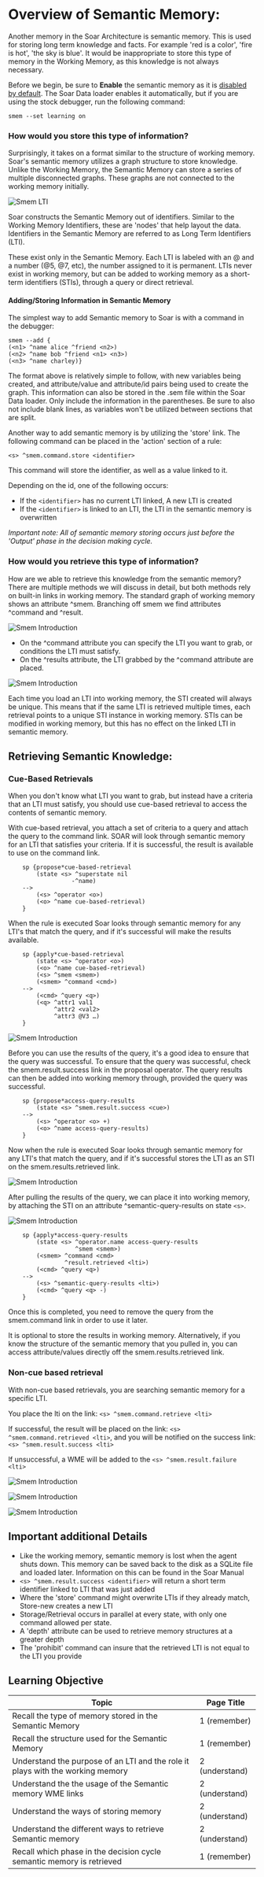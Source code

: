 # Overview of Semantic Memory:

Another memory in the Soar Architecture is semantic memory. This is used for storing long term knowledge and facts. For example 'red is a color', 'fire is hot', 'the sky is blue'. It would be inappropriate to store this type of memory in the Working Memory, as this knowledge is not always necessary.

Before we begin, be sure to **Enable** the semantic memory as it is <ins>disabled by default</ins>. The Soar Data loader enables it automatically, but if you are using the stock debugger, run the following command:

```
smem --set learning on
```


### How would you store this type of information? 

Surprisingly, it takes on a format similar to the structure of working memory. Soar's semantic memory utilizes a graph structure to store knowledge. Unlike the Working Memory, the Semantic Memory can store a series of multiple disconnected graphs. These graphs are not connected to the working memory initially. 

![Smem LTI](./images/smem0.png)

Soar constructs the Semantic Memory out of identifiers. Similar to the Working Memory Identifiers, these are 'nodes' that help layout the data. Identifiers in the Semantic Memory are referred to as Long Term Identifiers (LTI). 

These exist only in the Semantic Memory. Each LTI is labeled with an @ and a number (@5, @7, etc), the number assigned to it is permanent. LTIs never exist in working memory, but can be added to working memory as a short-term identifiers (STIs), through a query or direct retrieval. 

#### Adding/Storing Information in Semantic Memory

 The simplest way to add Semantic memory to Soar is with a command in the debugger:

```
smem --add {
(<n1> ^name alice ^friend <n2>)
(<n2> ^name bob ^friend <n1> <n3>)
(<n3> ^name charley)}
```

The format above is relatively simple to follow, with new variables being created, and attribute/value and attribute/id pairs being used to create the graph. This information can also be stored in the .sem file within the Soar Data loader. Only include the information in the parentheses. Be sure to also not include blank lines, as variables won't be utilized between sections that are split.

 Another way to add semantic memory is by utilizing the 'store' link. The following command can be placed in the 'action' section of a rule:

```
<s> ^smem.command.store <identifier>
```

This command will store the identifier, as well as a value linked to it.

Depending on the id, one of the following occurs:

* If the ```<identifier>``` has no current LTI linked, A new LTI is created
* If the ```<identifier>``` is linked to an LTI, the LTI in the semantic memory is overwritten

*Important note: All of semantic memory storing occurs just before the 'Output' phase in the decision making cycle.*


### How would you retrieve this type of information? 

How are we able to retrieve this knowledge from the semantic memory? There are multiple methods we will discuss in detail, but both methods rely on built-in links in working memory. The standard graph of working memory shows an attribute ^smem. Branching off smem we find attributes ^command and ^result.

![Smem Introduction](./images/shared-standard-working-memory.jpg)
	
- On the ^command attribute you can specify the LTI you want to grab, or conditions the LTI must satisfy. 
- On the ^results attribute, the LTI grabbed by the ^command attribute are placed. 

![Smem Introduction](./images/smem1.png)

Each time you load an LTI into working memory, the STI created will always be unique. This means that if the same LTI is retrieved multiple times, each retrieval points to a unique STI instance in working memory. STIs can be modified in working memory, but this has no effect on the linked LTI in semantic memory. 






## Retrieving Semantic Knowledge:

### Cue-Based Retrievals

When you don't know what LTI you want to grab, but instead have a criteria that an LTI must satisfy, you should use cue-based retrieval to access the contents of semantic memory. 

With cue-based retrieval, you attach a set of criteria to a query and attach the query to the command link. SOAR will look through semantic memory for an LTI that satisfies your criteria. If it is successful, the result is available to use on the command link. 

													         
	
		sp {propose*cue-based-retrieval                         
		    (state <s> ^superstate nil
		    		  -^name)
		-->
			(<s> ^operator <o>)
			(<o> ^name cue-based-retrieval)
		}	
		
When the rule is executed Soar looks through semantic memory for any LTI's that match the query, and if it's successful will make the results available. 

		sp {apply*cue-based-retrieval 
			(state <s> ^operator <o>)
			(<o> ^name cue-based-retrieval)
			(<s> ^smem <smem>)  
			(<smem> ^command <cmd>)                 	 
		-->												
			(<cmd> ^query <q>)                            	
			(<q> ^attr1 val1                               		
			     ^attr2 <val2>                               	 
			     ^attr3 @V3 …)						     
		}

![Smem Introduction](./images/smem2.png)


Before you can use the results of the query, it's a good idea to ensure that the query was successful. To ensure that the query was successful, check the smem.result.success link in the proposal operator.  The query results can then be added into working memory through, provided the query was successful.  


		sp {propose*access-query-results
		    (state <s> ^smem.result.success <cue>)
		-->
		    (<s> ^operator <o> +)
		    (<o> ^name access-query-results)
		}

Now when the rule is executed Soar looks through semantic memory for any LTI's that match the query, and if it's successful stores the LTI as an STI on the smem.results.retrieved link.

![Smem Introduction](./images/smem3.png)


After pulling the results of the query, we can place it into working memory, by attaching the STI on an attribute ^semantic-query-results on state ```<s>```. 

![Smem Introduction](./images/smem4.png)

		
		sp {apply*access-query-results
		    (state <s> ^operator.name access-query-results
		               ^smem <smem>)
		    (<smem> ^command <cmd>
		            ^result.retrieved <lti>)
		    (<cmd> ^query <q>)
		-->
		    (<s> ^semantic-query-results <lti>)
		    (<cmd> ^query <q> -)
		}

Once this is completed, you need to remove the query from the smem.command link in order to use it later.  



It is optional to store the results in working memory. Alternatively, if you know the structure of the semantic memory that you pulled in, you can access attribute/values directly off the smem.results.retrieved link.  



### Non-cue based retrieval


With non-cue based retrievals, you are searching semantic memory for a specific LTI. 

You place the lti on the link: ```<s> ^smem.command.retrieve <lti>```
	
If successful, the result will be placed on the link: ```<s> ^smem.command.retrieved <lti>```, and you will be notified on the success link: ```<s> ^smem.result.success <lti>```
	
If unsuccessful, a WME will be added to the ```<s> ^smem.result.failure <lti>```

![Smem Introduction](./images/smem5a.png)

![Smem Introduction](./images/smem6.png)

![Smem Introduction](./images/smem7a.png)


## Important additional Details
* Like the working memory, semantic memory is lost when the agent shuts down. This memory can be saved back to the disk as a SQLite file and loaded later. Information on this can be found in the Soar Manual
* ```<s> ^smem.result.success <identifier>``` will return a short term identifier linked to LTI that was just added
* Where the 'store' command might overwrite LTIs if they already match, Store-new creates a new LTI
* Storage/Retrieval occurs in parallel at every state, with only one command allowed per state.
* A 'depth' attribute can be used to retrieve memory structures at a greater depth
* The 'prohibit' command can insure that the retrieved LTI is not equal to the LTI you provide


## Learning Objective

Topic | Page Title
------------ | -------------
Recall the type of memory stored in the Semantic Memory	| 1 (remember)
Recall the structure used for the Semantic Memory | 1 (remember)
Understand the purpose of an LTI and the role it plays with the working memory | 2 (understand)
Understand the the usage of the Semantic memory WME links | 2 (understand)
Understand the ways of storing memory | 2 (understand)
Understand the different ways to retrieve Semantic memory | 2 (understand)
Recall which phase in the decision cycle semantic memory is retrieved | 1 (remember)

